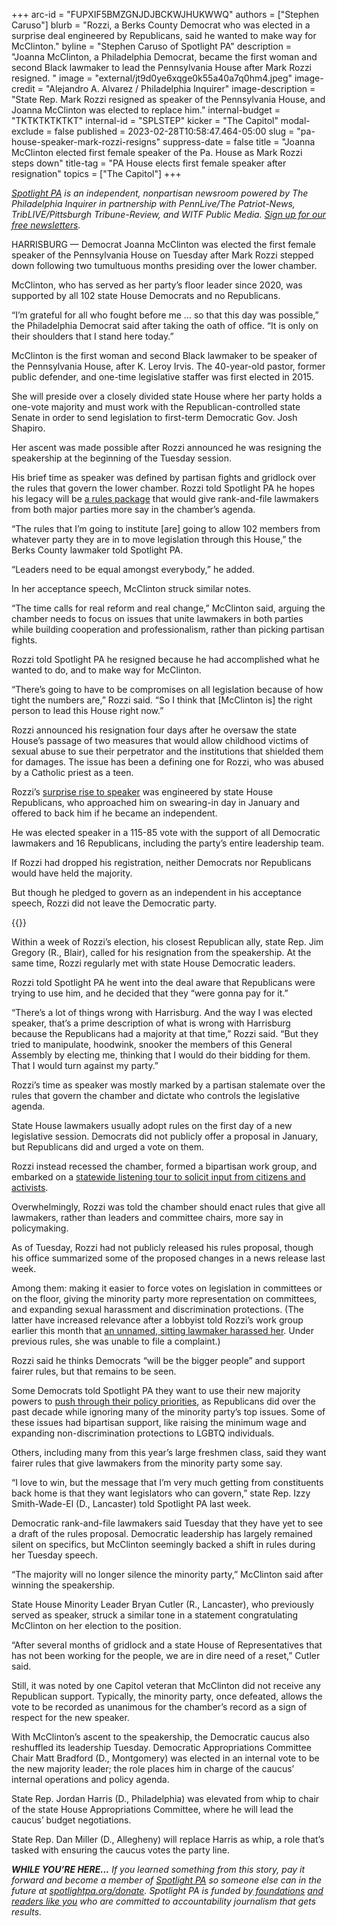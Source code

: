 +++
arc-id = "FUPXIF5BMZGNJDJBCKWJHUKWWQ"
authors = ["Stephen Caruso"]
blurb = "Rozzi, a Berks County Democrat who was elected in a surprise deal engineered by Republicans, said he wanted to make way for McClinton."
byline = "Stephen Caruso of Spotlight PA"
description = "Joanna McClinton, a Philadelphia Democrat, became the first woman and second Black lawmaker to lead the Pennsylvania House after Mark Rozzi resigned. "
image = "external/jt9d0ye6xqge0k55a40a7q0hm4.jpeg"
image-credit = "Alejandro A. Alvarez / Philadelphia Inquirer"
image-description = "State Rep. Mark Rozzi resigned as speaker of the Pennsylvania House, and Joanna McClinton was elected to replace him."
internal-budget = "TKTKTKTKTKT"
internal-id = "SPLSTEP"
kicker = "The Capitol"
modal-exclude = false
published = 2023-02-28T10:58:47.464-05:00
slug = "pa-house-speaker-mark-rozzi-resigns"
suppress-date = false
title = "Joanna McClinton elected first female speaker of the Pa. House as Mark Rozzi steps down"
title-tag = "PA House elects first female speaker after resignation"
topics = ["The Capitol"]
+++

<a href="https://www.spotlightpa.org/"><i>Spotlight PA</i></a><i> is an independent, nonpartisan newsroom powered by The Philadelphia Inquirer in partnership with PennLive/The Patriot-News, TribLIVE/Pittsburgh Tribune-Review, and WITF Public Media. </i><a href="https://www.spotlightpa.org/newsletters"><i>Sign up for our free newsletters</i></a><i>.</i>

HARRISBURG — Democrat Joanna McClinton was elected the first female speaker of the Pennsylvania House on Tuesday after Mark Rozzi stepped down following two tumultuous months presiding over the lower chamber.

McClinton, who has served as her party’s floor leader since 2020, was supported by all 102 state House Democrats and no Republicans.

“I’m grateful for all who fought before me … so that this day was possible,” the Philadelphia Democrat said after taking the oath of office. “It is only on their shoulders that I stand here today.”

<script src="https://www.spotlightpa.org/embed.js" async></script><div data-spl-embed-version="1" data-spl-src="https://www.spotlightpa.org/embeds/newsletter/"></div>


McClinton is the first woman and second Black lawmaker to be speaker of the Pennsylvania House, after K. Leroy Irvis. The 40-year-old pastor, former public defender, and one-time legislative staffer was first elected in 2015.

She will preside over a closely divided state House where her party holds a one-vote majority and must work with the Republican-controlled state Senate in order to send legislation to first-term Democratic Gov. Josh Shapiro.

Her ascent was made possible after Rozzi announced he was resigning the speakership at the beginning of the Tuesday session.

His brief time as speaker was defined by partisan fights and gridlock over the rules that govern the lower chamber. Rozzi told Spotlight PA he hopes his legacy will be <a href="https://www.spotlightpa.org/news/2023/02/pa-house-rules-mark-rozzi-democratic-majority/">a rules package</a> that would give rank-and-file lawmakers from both major parties more say in the chamber’s agenda.

“The rules that I’m going to institute [are] going to allow 102 members from whatever party they are in to move legislation through this House,” the Berks County lawmaker told Spotlight PA.

“Leaders need to be equal amongst everybody,” he added.

In her acceptance speech, McClinton struck similar notes.

“The time calls for real reform and real change,” McClinton said, arguing the chamber needs to focus on issues that unite lawmakers in both parties while building cooperation and professionalism, rather than picking partisan fights.

Rozzi told Spotlight PA he resigned because he had accomplished what he wanted to do, and to make way for McClinton.

“There’s going to have to be compromises on all legislation because of how tight the numbers are,” Rozzi said. “So I think that [McClinton is] the right person to lead this House right now.”

Rozzi announced his resignation four days after he oversaw the state House’s passage of two measures that would allow childhood victims of sexual abuse to sue their perpetrator and the institutions that shielded them for damages. The issue has been a defining one for Rozzi, who was abused by a Catholic priest as a teen.

Rozzi’s <a href="https://www.spotlightpa.org/news/2023/01/pa-midterm-election-2022-house-majority-democrats-speaker-election/">surprise rise to speaker</a> was engineered by state House Republicans, who approached him on swearing-in day in January and offered to back him if he became an independent.

He was elected speaker in a 115-85 vote with the support of all Democratic lawmakers and 16 Republicans, including the party’s entire leadership team.

If Rozzi had dropped his registration, neither Democrats nor Republicans would have held the majority.

But though he pledged to govern as an independent in his acceptance speech, Rozzi did not leave the Democratic party.

{{<picture src="external/6a23dxj118g4pd6hmtdpvk0fp4.jpeg" description="Mark Rozzi told Spotlight PA he resigned from the speakership because he had accomplished what he wanted to do, and to make way for McClinton." caption="Mark Rozzi told Spotlight PA he resigned from the speakership because he had accomplished what he wanted to do, and to make way for McClinton." credit="ELIZABETH ROBERTSON / Philadelphia Inquirer">}} 

Within a week of Rozzi’s election, his closest Republican ally, state Rep. Jim Gregory (R., Blair), called for his resignation from the speakership. At the same time, Rozzi regularly met with state House Democratic leaders.

Rozzi told Spotlight PA he went into the deal aware that Republicans were trying to use him, and he decided that they “were gonna pay for it.”

“There’s a lot of things wrong with Harrisburg. And the way I was elected speaker, that’s a prime description of what is wrong with Harrisburg because the Republicans had a majority at that time,” Rozzi said. “But they tried to manipulate, hoodwink, snooker the members of this General Assembly by electing me, thinking that I would do their bidding for them. That I would turn against my party.”

Rozzi’s time as speaker was mostly marked by a partisan stalemate over the rules that govern the chamber and dictate who controls the legislative agenda.

State House lawmakers usually adopt rules on the first day of a new legislative session. Democrats did not publicly offer a proposal in January, but Republicans did and urged a vote on them.

Rozzi instead recessed the chamber, formed a bipartisan work group, and embarked on a <a href="https://www.spotlightpa.org/news/2023/02/pa-house-deadlock-speaker-mark-rozzi-listening-tour/">statewide listening tour to solicit input from citizens and activists</a>.

Overwhelmingly, Rozzi was told the chamber should enact rules that give all lawmakers, rather than leaders and committee chairs, more say in policymaking.

As of Tuesday, Rozzi had not publicly released his rules proposal, though his office summarized some of the proposed changes in a news release last week.

Among them: making it easier to force votes on legislation in committees or on the floor, giving the minority party more representation on committees, and expanding sexual harassment and discrimination protections. (The latter have increased relevance after a lobbyist told Rozzi’s work group earlier this month that <a href="https://www.spotlightpa.org/news/2023/01/pa-house-lawmaker-harassment-allegation-misconduct-rules/">an unnamed, sitting lawmaker harassed her</a>. Under previous rules, she was unable to file a complaint.)

Rozzi said he thinks Democrats “will be the bigger people” and support fairer rules, but that remains to be seen.

Some Democrats told Spotlight PA they want to use their new majority powers to <a href="https://www.spotlightpa.org/news/2023/02/pa-house-rules-mark-rozzi-democratic-majority/">push through their policy priorities</a>, as Republicans did over the past decade while ignoring many of the minority party’s top issues. Some of these issues had bipartisan support, like raising the minimum wage and expanding non-discrimination protections to LGBTQ individuals.

Others, including many from this year’s large freshmen class, said they want fairer rules that give lawmakers from the minority party some say.

“I love to win, but the message that I’m very much getting from constituents back home is that they want legislators who can govern,” state Rep. Izzy Smith-Wade-El (D., Lancaster) told Spotlight PA last week.

Democratic rank-and-file lawmakers said Tuesday that they have yet to see a draft of the rules proposal. Democratic leadership has largely remained silent on specifics, but McClinton seemingly backed a shift in rules during her Tuesday speech.

“The majority will no longer silence the minority party,” McClinton said after winning the speakership.

State House Minority Leader Bryan Cutler (R., Lancaster), who previously served as speaker, struck a similar tone in a statement congratulating McClinton on her election to the position.

<script src="https://www.spotlightpa.org/embed.js" async></script><div data-spl-embed-version="1" data-spl-src="https://www.spotlightpa.org/embeds/donate/"></div>


“After several months of gridlock and a state House of Representatives that has not been working for the people, we are in dire need of a reset,” Cutler said.

Still, it was noted by one Capitol veteran that McClinton did not receive any Republican support. Typically, the minority party, once defeated, allows the vote to be recorded as unanimous for the chamber’s record as a sign of respect for the new speaker.

With McClinton’s ascent to the speakership, the Democratic caucus also reshuffled its leadership Tuesday. Democratic Appropriations Committee Chair Matt Bradford (D., Montgomery) was elected in an internal vote to be the new majority leader; the role places him in charge of the caucus’ internal operations and policy agenda.

State Rep. Jordan Harris (D., Philadelphia) was elevated from whip to chair of the state House Appropriations Committee, where he will lead the caucus’ budget negotiations.

State Rep. Dan Miller (D., Allegheny) will replace Harris as whip, a role that’s tasked with ensuring the caucus votes the party line.

<i><b>WHILE YOU’RE HERE...</b></i><i> If you learned something from this story, pay it forward and become a member of </i><a href="https://www.spotlightpa.org/"><i>Spotlight PA</i></a><i> so someone else can in the future at </i><a href="http://spotlightpa.org/donate"><i>spotlightpa.org/donate</i></a><i>. Spotlight PA is funded by</i><a href="https://www.spotlightpa.org/support"><i> foundations</i></a><i> </i><a href="https://www.spotlightpa.org/support"><i>and readers like you</i></a><i> who are committed to accountability journalism that gets results.</i>
